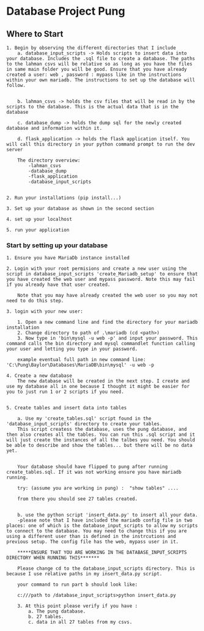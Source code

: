 
# Database Project Pung
## Where to Start
    1. Begin by observing the different directories that I include
        a. database_input_scripts -> Holds scripts to insert data into your database. Includes the .sql file to create a database. The paths to the lahman csvs will be relative so as long as you have the files in same main folder you will be good. Ensure that you have already created a user: web , password : mypass like in the instructions within your own mariadb. The instructions to set up the database will follow.


        b. lahman_csvs -> holds the csv files that will be read in by the scripts to the database. This is the actual data that is in the database

        c. database_dump -> holds the dump sql for the newly created database and information within it. 

        d. flask_application -> holds the flask application itself. You will call this directory in your python command prompt to run the dev server

        The directory overview:
            -lahman_csvs
            -database_dump
            -flask_application
            -database_input_scripts


    2. Run your installations (pip install...) 

    3. Set up your database as shown in the second section

    4. set up your localhost

    5. run your application

### Start by setting up your database

    1. Ensure you have MariaDb instance installed
    
    2. Login with your root permisions and create a new user using the script in database_input_scripts 'create_Mariadb_setup' to ensure that you have created the web user and mypass password. Note this may fail if you already have that user created.

        Note that you may have already created the web user so you may not need to do this step.

    3. login with your new user: 

        1. Open a new command line and find the directory for your mariadb installation
        2. Change directory to path of .\mariadb (cd <path>)
        3. Now type in 'bin\mysql -u web -p' and input your password. This command calls the bin directory and mysql commandlet function calling your user and letting you type in your password.
        
        example eventual full path in new command line: 'C:\Pung\Baylor\Databases\MariaDB\bin\mysql' -u web -p

    4. Create a new database
        The new database will be created in the next step. I create and use my database all in one because I thought it might be easier for you to just run 1 or 2 scripts if you need.


    5. Create tables and insert data into tables 

        a. Use my 'create_tables.sql' script found in the 'database_input_scripts' directory to create your tables.
        This script createss the database, uses the pung database, and then also creates all the tables. You can run this .sql script and it will just create the instances of all the talbes you need. You should be able to describe and show the tables... but there will be no data yet.


        Your database should have flipped to pung after running create_tables.sql. If it was not working ensure you have mariadb running.

        try: (assume you are working in pung) :  "show tables" ....

        from there you should see 27 tables created.


        b. use the python script 'insert_data.py' to insert all your data.
        -please note that I have included the mariadb config file in two places: one of which is the database_input_scripts to allow my scripts to connect to the database. You may need to change this if you are using a different user than is defined in the instrcutions and previous setup. The config file has the web, mypass user in it.

        *****ENSURE THAT YOU ARE WORKING IN THE DATABASE_INPUT_SCRIPTS DIRECTORY WHEN RUNNING THIS*******

        Please change cd to the database_input_scripts directory. This is because I use relative paths in my insert_data.py script.

        your command to run part b should look like:

        c:///path to /database_input_scripts>python insert_data.py

        3. At this point please verify if you have :
            a. The pung database.
            b. 27 tables.
            c. data in all 27 tables from my csvs.
    